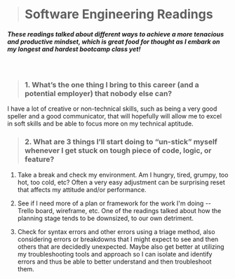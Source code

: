 > # Software Engineering Readings

##### These readings talked about different ways to achieve a more tenacious and productive mindset, which is great food for thought as I embark on my longest and hardest bootcamp class yet!

&nbsp;

> ### 1. What’s the one thing I bring to this career (and a potential employer) that nobody else can?

I have a lot of creative or non-technical skills, such as being a very good speller and a good communicator, that will hopefully will allow me to excel in soft skills and be able to focus more on my technical aptitude.

> ### 2. What are 3 things I’ll start doing to “un-stick” myself whenever I get stuck on tough piece of code, logic, or feature?

  1.  Take a break and check my environment. Am I hungry, tired, grumpy, too hot, too cold, etc? Often a very easy adjustment can be surprising reset that affects my attitude and/or performance.

  2. See if I need more of a plan or framework for the work I'm doing -- Trello board, wireframe, etc. One of the readings talked about how the planning stage tends to be downsized, to our own detriment.

  3. Check for syntax errors and other errors using a triage method, also considering errors or breakdowns that I might expect to see and then others that are decidedly unexpected. Maybe also get better at utilizing my troubleshooting tools and approach so I can isolate and identify errors and thus be able to better understand and then troubleshoot them.
